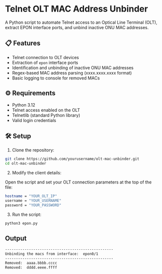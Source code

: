 # Telnet OLT MAC Address Unbinder

A Python script to automate Telnet access to an Optical Line Terminal (OLT), extract EPON interface ports, and unbind inactive ONU MAC addresses.

## 📋 Features

- Telnet connection to OLT devices
- Extraction of `epon` interface ports
- Identification and unbinding of inactive ONU MAC addresses
- Regex-based MAC address parsing (xxxx.xxxx.xxxx format)
- Basic logging to console for removed MACs

## ⚙️ Requirements

- Python 3.12
- Telnet access enabled on the OLT
- Telnetlib (standard Python library)
- Valid login credentials

## 🛠️ Setup

1. Clone the repository:

```bash
git clone https://github.com/yourusername/olt-mac-unbinder.git
cd olt-mac-unbinder
```

2. Modify the client details:

Open the script and set your OLT connection parameters at the top of the file:

```bash
hostname = "YOUR_OLT_IP"
username = "YOUR_USERNAME"
password = "YOUR_PASSWORD"
```

3. Run the script:

```bash
python3 epon.py
```

## Output
```markdown
--------------------------------------------------
Unbinding the macs from interface:  epon0/1
--------------------------------------------------
Removed:  aaaa.bbbb.cccc
Removed:  dddd.eeee.ffff
```
